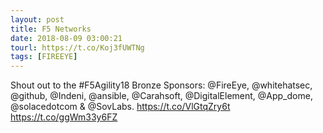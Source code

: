 ```yaml
---
layout: post
title: F5 Networks
date: 2018-08-09 03:00:21
tourl: https://t.co/Koj3fUWTNg
tags: [FIREEYE]
---
```

Shout out to the #F5Agility18 Bronze Sponsors: @FireEye, @whitehatsec, @github, @Indeni, @ansible, @Carahsoft, @DigitalElement, @App_dome, @solacedotcom &amp; @SovLabs. https://t.co/VlGtqZry6t https://t.co/ggWm33y6FZ